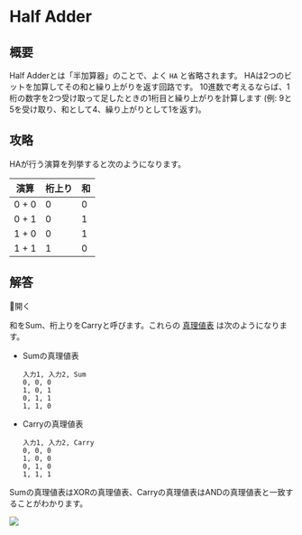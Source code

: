 # Half Adder

## 概要

Half Adderとは「半加算器」のことで、よく `HA` と省略されます。
HAは2つのビットを加算してその和と繰り上がりを返す回路です。
10進数で考えるならば、1桁の数字を2つ受け取って足したときの1桁目と繰り上がりを計算します
(例: 9と5を受け取り、和として4、繰り上がりとして1を返す)。

## 攻略

HAが行う演算を列挙すると次のようになります。

| 演算 | 桁上り | 和 |
| --- | --- | --- |
| 0 + 0 | 0 | 0 |
| 0 + 1 | 0 | 1 |
| 1 + 0 | 0 | 1 |
| 1 + 1 | 1 | 0 |

## 解答

<div class="spoiler-controller material-icons">&#xE5CF;開く</div>
<div class="spoiler">

和をSum、桁上りをCarryと呼びます。これらの [真理値表](#truth_table) は次のようになります。

- Sumの真理値表

  ```truth_table
  入力1, 入力2, Sum
  0, 0, 0
  1, 0, 1
  0, 1, 1
  1, 1, 0
  ```

- Carryの真理値表

  ```truth_table
  入力1, 入力2, Carry
  0, 0, 0
  1, 0, 0
  0, 1, 0
  1, 1, 1
  ```

Sumの真理値表はXORの真理値表、Carryの真理値表はANDの真理値表と一致することがわかります。

![](https://gyazo.com/f0e53772f6b1b916773ff0da7bfbc748.png)

</div>